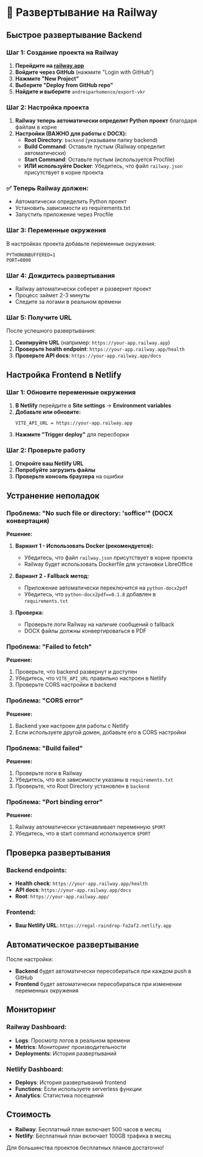 # 🚀 Развертывание на Railway

## Быстрое развертывание Backend

### Шаг 1: Создание проекта на Railway

1. **Перейдите на [railway.app](https://railway.app)**
2. **Войдите через GitHub** (нажмите "Login with GitHub")
3. **Нажмите "New Project"**
4. **Выберите "Deploy from GitHub repo"**
5. **Найдите и выберите** `andreiparhomenco/export-vkr`

### Шаг 2: Настройка проекта

1. **Railway теперь автоматически определит Python проект** благодаря файлам в корне
2. **Настройки (ВАЖНО для работы с DOCX):**
   - **Root Directory**: `backend` (указываем папку backend)
   - **Build Command**: Оставьте пустым (Railway определит автоматически)
   - **Start Command**: Оставьте пустым (используется Procfile)
   - **ИЛИ используйте Docker**: Убедитесь, что файл `railway.json` присутствует в корне проекта

### ✅ Теперь Railway должен:
- Автоматически определить Python проект
- Установить зависимости из requirements.txt
- Запустить приложение через Procfile

### Шаг 3: Переменные окружения

В настройках проекта добавьте переменные окружения:
```
PYTHONUNBUFFERED=1
PORT=8000
```

### Шаг 4: Дождитесь развертывания

- Railway автоматически соберет и развернет проект
- Процесс займет 2-3 минуты
- Следите за логами в реальном времени

### Шаг 5: Получите URL

После успешного развертывания:
1. **Скопируйте URL** (например: `https://your-app.railway.app`)
2. **Проверьте health endpoint**: `https://your-app.railway.app/health`
3. **Проверьте API docs**: `https://your-app.railway.app/docs`

## Настройка Frontend в Netlify

### Шаг 1: Обновите переменные окружения

1. **В Netlify** перейдите в **Site settings** → **Environment variables**
2. **Добавьте или обновите:**
   ```
   VITE_API_URL = https://your-app.railway.app
   ```
3. **Нажмите "Trigger deploy"** для пересборки

### Шаг 2: Проверьте работу

1. **Откройте ваш Netlify URL**
2. **Попробуйте загрузить файлы**
3. **Проверьте консоль браузера** на ошибки

## Устранение неполадок

### Проблема: "No such file or directory: 'soffice'" (DOCX конвертация)
**Решение:**
1. **Вариант 1 - Использовать Docker (рекомендуется):**
   - Убедитесь, что файл `railway.json` присутствует в корне проекта
   - Railway будет использовать Dockerfile для установки LibreOffice
   
2. **Вариант 2 - Fallback метод:**
   - Приложение автоматически переключится на `python-docx2pdf`
   - Убедитесь, что `python-docx2pdf==0.1.8` добавлен в `requirements.txt`
   
3. **Проверка:**
   - Проверьте логи Railway на наличие сообщений о fallback
   - DOCX файлы должны конвертироваться в PDF

### Проблема: "Failed to fetch"
**Решение:**
1. Проверьте, что backend развернут и доступен
2. Убедитесь, что `VITE_API_URL` правильно настроен в Netlify
3. Проверьте CORS настройки в backend

### Проблема: "CORS error"
**Решение:**
1. Backend уже настроен для работы с Netlify
2. Если используете другой домен, добавьте его в CORS настройки

### Проблема: "Build failed"
**Решение:**
1. Проверьте логи в Railway
2. Убедитесь, что все зависимости указаны в `requirements.txt`
3. Проверьте, что Root Directory установлен в `backend`

### Проблема: "Port binding error"
**Решение:**
1. Railway автоматически устанавливает переменную `$PORT`
2. Убедитесь, что в start command используется `$PORT`

## Проверка развертывания

### Backend endpoints:
- **Health check**: `https://your-app.railway.app/health`
- **API docs**: `https://your-app.railway.app/docs`
- **Root**: `https://your-app.railway.app/`

### Frontend:
- **Ваш Netlify URL**: `https://regal-raindrop-fa2af2.netlify.app`

## Автоматическое развертывание

После настройки:
- **Backend** будет автоматически пересобираться при каждом push в GitHub
- **Frontend** будет автоматически пересобираться при изменении переменных окружения

## Мониторинг

### Railway Dashboard:
- **Logs**: Просмотр логов в реальном времени
- **Metrics**: Мониторинг производительности
- **Deployments**: История развертываний

### Netlify Dashboard:
- **Deploys**: История развертываний frontend
- **Functions**: Если используете serverless функции
- **Analytics**: Статистика посещений

## Стоимость

- **Railway**: Бесплатный план включает 500 часов в месяц
- **Netlify**: Бесплатный план включает 100GB трафика в месяц

Для большинства проектов бесплатных планов достаточно!
